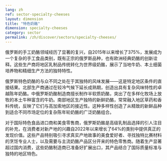 ```yaml
---
lang: zh
ref: sector-specialty-cheeses
layout: dimension
title: "特色奶酪"
dimension: specialty-cheeses
category: sector
permalink: /zh/discover/sectors/specialty-cheeses/
---
```


俄罗斯的手工奶酪领域经历了显著的复兴，自2015年以来增长了375%，发展成为一个复杂的手工食品类别，既有正宗的俄罗斯品种，也有欧洲经典奶酪的创新诠释。这些生产商将地区乳制品传统转化为世界级奶酪，展示了当地牛奶、本土细菌培养物和精细生产方法的独特特性。

俄罗斯特色奶酪的与众不同之处在于其独特的风味发展——这是特定地区条件的直接结果。北部生产商通过在较冷气候下延长成熟期，创造出具有复杂风味特性的卓越陈年奶酪。中俄罗斯奶酪制造商擅长制作半软质奶酪，突出了在多样化牧场上放牧的本土牛种富含的牛奶。南部地区生产独特的新鲜奶酪，常常融入地区草药和香料传统，反映了它们与高加索地区的接近性。这种多样性创造了从精致的新鲜品种到适合不同市场定位的复杂陈年轮奶酪的广泛奶酪组合。

对于国际特色食品进口商和美食零售商，俄罗斯奶酪是高级乳制品选择的引人注目的补充，在消费者对新产地的兴趣自2022年以来增长了64%的类别中提供真正的发现价值。这些产品特别吸引寻求真实产地故事的美食爱好者、寻找独特比赛材料的烹饪专业人士，以及需要与主流奶酪产品区分开来的特色零售商。随着生产显著超过国内消费，这些奶酪制造商已准备好扩展出口，其产品结合了国际质量标准与独特的地区特色。
